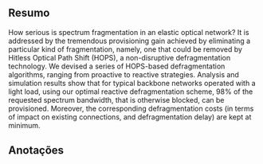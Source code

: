 ## Resumo

How serious is spectrum fragmentation in an elastic optical network? It is addressed by the tremendous provisioning gain achieved by eliminating a particular kind of fragmentation, namely, one that could be removed by Hitless Optical Path Shift (HOPS), a non-disruptive defragmentation technology. We devised a series of HOPS-based defragmentation algorithms, ranging from proactive to reactive strategies. Analysis and simulation results show that for typical backbone networks operated with a light load, using our optimal reactive defragmentation scheme, 98% of the requested spectrum bandwidth, that is otherwise blocked, can be provisioned. Moreover, the corresponding defragmentation costs (in terms of impact on existing connections, and defragmentation delay) are kept at minimum.


## Anotações

